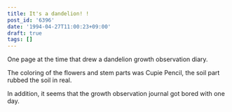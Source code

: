```yaml
---
title: It's a dandelion! !
post_id: '6396'
date: '1994-04-27T11:00:23+09:00'
draft: true
tags: []
---
```


One page at the time that drew a dandelion growth observation diary.

The coloring of the flowers and stem parts was Cupie Pencil, the soil part rubbed the soil in real.

In addition, it seems that the growth observation journal got bored with one day.
